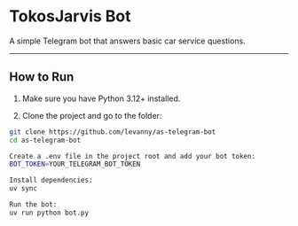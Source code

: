# TokosJarvis Bot

A simple Telegram bot that answers basic car service questions.

---

## How to Run

1. Make sure you have Python 3.12+ installed.

2. Clone the project and go to the folder:
```bash
git clone https://github.com/levanny/as-telegram-bot
cd as-telegram-bot

Create a .env file in the project root and add your bot token:
BOT_TOKEN=YOUR_TELEGRAM_BOT_TOKEN

Install dependencies:
uv sync

Run the bot:
uv run python bot.py
